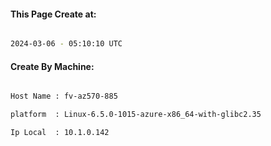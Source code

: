 
   
#### This Page Create at:

```bash

2024-03-06 - 05:10:10 UTC

```

#### Create By Machine:

```bash

Host Name : fv-az570-885

platform  : Linux-6.5.0-1015-azure-x86_64-with-glibc2.35

Ip Local  : 10.1.0.142

```


